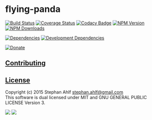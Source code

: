 # flying-panda
[![Build Status](http://img.shields.io/travis/s-a/flying-panda.svg)](https://travis-ci.org/s-a/flying-panda) 
[![Coverage Status](https://coveralls.io/repos/s-a/flying-panda/badge.svg)](https://coveralls.io/r/s-a/flying-panda) 
[![Codacy Badge](https://www.codacy.com/project/badge/aa693627f7f2424db1fa0cc2871f1aa5)](https://www.codacy.com/app/stephanahlf/package-js)
[![NPM Version](http://img.shields.io/npm/v/flying-panda.svg)](https://www.npmjs.org/package/flying-panda) 
[![NPM Downloads](https://img.shields.io/npm/dm/flying-panda.svg)](https://www.npmjs.org/package/flying-panda)  

[![Dependencies](https://img.shields.io/david/s-a/flying-panda.svg)](https://www.npmjs.org/package/flying-panda)
[![Development Dependencies](https://img.shields.io/david/dev/s-a/flying-panda.svg)](https://www.npmjs.org/package/flying-panda)

[![Donate](http://s-a.github.io/donate/donate.svg)](http://s-a.github.io/donate/)


## [Contributing](/CONTRIBUTING.md)

## [License](/LICENSE.md)
Copyright (c) 2015 Stephan Ahlf <stephan.ahlf@gmail.com>  
This software is dual licensed under MIT and GNU GENERAL PUBLIC LICENSE Version 3.  

[<img src="https://s-a.github.io/license/img/mit.svg" />](/LICENSE.md#mit "Massachusetts Institute of Technology (MIT)") 
[<img src="https://s-a.github.io/license/img/gpl-3.0.svg" />](/LICENSE.md#gpl-30 "GNU GENERAL PUBLIC LICENSE Version 3")